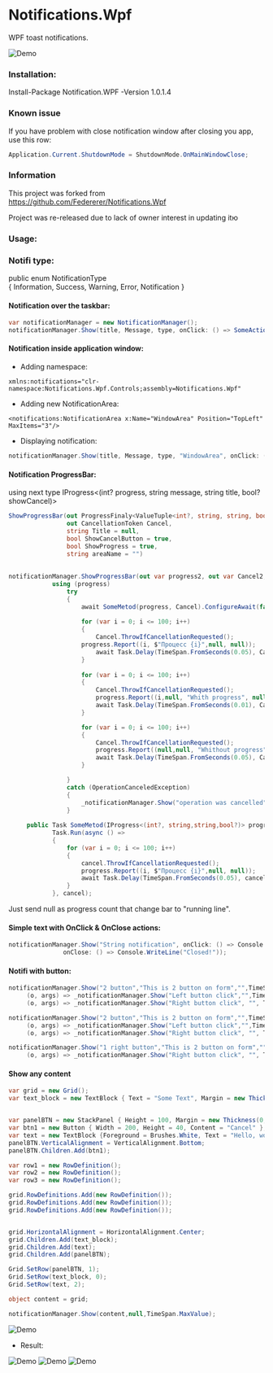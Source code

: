 # Notifications.Wpf
WPF toast notifications.

![Demo](http://i.imgur.com/UvYIVFV.gif)
### Installation:
Install-Package Notification.WPF -Version 1.0.1.4

### Known issue
If you have problem with close notification window after closing you app, use this row: 
```C#
Application.Current.ShutdownMode = ShutdownMode.OnMainWindowClose;

```
### Information
This project was forked from  https://github.com/Federerer/Notifications.Wpf

Project was re-released due to lack of owner interest in updating itю

### Usage:

### Notifi type:
 public enum NotificationType   
    {
        Information,
        Success,
        Warning,
        Error,
        Notification
    }
    
#### Notification over the taskbar:
```C#
var notificationManager = new NotificationManager();
notificationManager.Show(title, Message, type, onClick: () => SomeAction();

```

#### Notification inside application window:
- Adding namespace:
```XAML
xmlns:notifications="clr-namespace:Notifications.Wpf.Controls;assembly=Notifications.Wpf"
```
- Adding new NotificationArea:
```XAML
<notifications:NotificationArea x:Name="WindowArea" Position="TopLeft" MaxItems="3"/>
```
- Displaying notification:
```C#
notificationManager.Show(title, Message, type, "WindowArea", onClick: () => SomeAction();

```
#### Notification ProgressBar:

using next type IProgress<(int? progress, string message, string title, bool? showCancel)>
    
```C#
ShowProgressBar(out ProgressFinaly<ValueTuple<int?, string, string, bool?>> progress,
                out CancellationToken Cancel,
                string Title = null,
                bool ShowCancelButton = true,
                bool ShowProgress = true,
                string areaName = "")
      
      
notificationManager.ShowProgressBar(out var progress2, out var Cancel2, title, true, false);
            using (progress)
                try
                {
                    await SomeMetod(progress, Cancel).ConfigureAwait(false);
                    
                    for (var i = 0; i <= 100; i++)
                    {
                        Cancel.ThrowIfCancellationRequested();
                    progress.Report((i, $"Процесс {i}",null, null));
                        await Task.Delay(TimeSpan.FromSeconds(0.05), Cancel).ConfigureAwait(false);
                    }
                    
                    for (var i = 0; i <= 100; i++)
                    {
                        Cancel.ThrowIfCancellationRequested();
                        progress.Report((i,null, "Whith progress", null));
                        await Task.Delay(TimeSpan.FromSeconds(0.01), Cancel).ConfigureAwait(false);
                    }

                    for (var i = 0; i <= 100; i++)
                    {
                        Cancel.ThrowIfCancellationRequested();
                        progress.Report((null,null, "Whithout progress", null));
                        await Task.Delay(TimeSpan.FromSeconds(0.05), Cancel).ConfigureAwait(false);
                    }

                }
                catch (OperationCanceledException)
                {
                    _notificationManager.Show("operation was cancelled", "", TimeSpan.FromSeconds(3));
                }
                
     public Task SomeMetod(IProgress<(int?, string,string,bool?)> progress, CancellationToken cancel) =>
            Task.Run(async () =>
            {
                for (var i = 0; i <= 100; i++)
                {
                    cancel.ThrowIfCancellationRequested();
                    progress.Report((i, $"Процесс {i}",null, null));
                    await Task.Delay(TimeSpan.FromSeconds(0.05), cancel);
                }
            }, cancel);            
```
Just send null as progress count that change bar to "running line".

#### Simple text with OnClick & OnClose actions:
```C#
notificationManager.Show("String notification", onClick: () => Console.WriteLine("Click"),
               onClose: () => Console.WriteLine("Closed!"));
```
#### Notifi with button:
```C#
notificationManager.Show("2 button","This is 2 button on form","",TimeSpan.MaxValue,
     (o, args) => _notificationManager.Show("Left button click","",TimeSpan.FromSeconds(3)),"Left Button",
     (o, args) => _notificationManager.Show("Right button click", "", TimeSpan.FromSeconds(3)), "Right Button"); 

notificationManager.Show("2 button","This is 2 button on form","",TimeSpan.MaxValue,
     (o, args) => _notificationManager.Show("Left button click","",TimeSpan.FromSeconds(3)),null,
     (o, args) => _notificationManager.Show("Right button click", "", TimeSpan.FromSeconds(3)), null);

notificationManager.Show("1 right button","This is 2 button on form","",TimeSpan.MaxValue,
     (o, args) => _notificationManager.Show("Right button click", "", TimeSpan.FromSeconds(3)));
```

#### Show any content
```C#
var grid = new Grid();
var text_block = new TextBlock { Text = "Some Text", Margin = new Thickness(0, 10, 0, 0), HorizontalAlignment = HorizontalAlignment.Center };


var panelBTN = new StackPanel { Height = 100, Margin = new Thickness(0, 40, 0, 0) };
var btn1 = new Button { Width = 200, Height = 40, Content = "Cancel" };
var text = new TextBlock {Foreground = Brushes.White, Text = "Hello, world", Margin = new Thickness(0, 10, 0, 0), HorizontalAlignment = HorizontalAlignment.Center};
panelBTN.VerticalAlignment = VerticalAlignment.Bottom;
panelBTN.Children.Add(btn1);

var row1 = new RowDefinition();
var row2 = new RowDefinition();
var row3 = new RowDefinition();

grid.RowDefinitions.Add(new RowDefinition());
grid.RowDefinitions.Add(new RowDefinition());
grid.RowDefinitions.Add(new RowDefinition());


grid.HorizontalAlignment = HorizontalAlignment.Center;
grid.Children.Add(text_block);
grid.Children.Add(text);
grid.Children.Add(panelBTN);

Grid.SetRow(panelBTN, 1);
Grid.SetRow(text_block, 0);
Grid.SetRow(text, 2);

object content = grid;

notificationManager.Show(content,null,TimeSpan.MaxValue);
```
![Demo](https://github.com/Platonenkov/Notifications.Wpf/blob/master/Files/any_content.png)

- Result:

![Demo](http://i.imgur.com/G1ZU2ID.gif)
![Demo](https://github.com/Platonenkov/Notifications.Wpf/blob/master/Files/button_notifi.png)
![Demo](https://github.com/Platonenkov/Notifications.Wpf/blob/master/Files/notifi.png)
